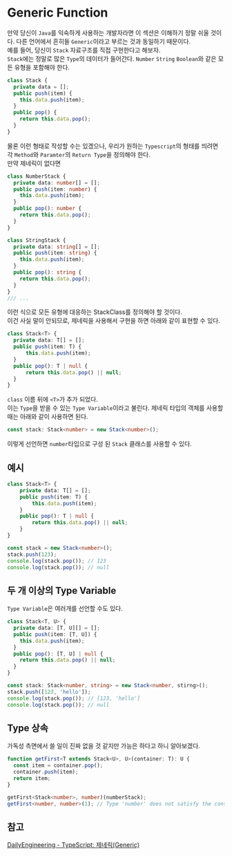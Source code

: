 # Generic Function
만약 당신이 ```Java```를 익숙하게 사용하는 개발자라면 이 섹션은 이해하기 정말 쉬울 것이다. 다른 언어에서 흔히들 ```Generic```이라고 부르는 것과 동일하기 때문이다.  
예를 들어, 당신이 ```Stack``` 자료구조를 직접 구현한다고 해보자.  
```Stack```에는 정말로 많은 ```Type```의 데이터가 들어간다. ```Number``` ```String``` ```Boolean```와 같은 모든 유형을 포함해야 한다.
```Typescript
class Stack {
  private data = [];
  public push(item) {
    this.data.push(item);
  }
  public pop() {
    return this.data.pop();
  }
}
```
물론 이런 형태로 작성할 수는 있겠으나, 우리가 원하는 ```Typescript```의 형태를 띄려면 각 ```Method```와 ```Paramter```의 ```Return Type```을 정의해야 한다.  
만약 제네릭이 없다면
```Typescript
class NumberStack {
  private data: number[] = [];
  public push(item: number) {
    this.data.push(item);
  }
  public pop(): number {
    return this.data.pop();
  }
}
```
```Typescript
class StringStack {
  private data: string[] = [];
  public push(item: string) {
    this.data.push(item);
  }
  public pop(): string {
    return this.data.pop();
  }
}
/// ...
```
이런 식으로 모든 유형에 대응하는 StackClass를 정의해야 할 것이다.  
이건 사실 말이 안되므로, 제네릭을 사용해서 구현을 하면 아래와 같이 표현할 수 있다.
```Typescript
class Stack<T> {
  private data: T[] = [];
  public push(item: T) {
      this.data.push(item);
  }
  public pop(): T | null {
      return this.data.pop() || null;
  }
}
```
```class``` 이름 뒤에 ```<T>```가 추가 되었다.  
이는 ```Type```을 받을 수 있는 ```Type Variable```이라고 불린다. 제네릭 타입의 객체를 사용할 때는 아래와 같이 사용하면 된다.
```typescript
const stack: Stack<number> = new Stack<number>();
```
이렇게 선언하면 ```number```타입으로 구성 된 ```Stack``` 클래스를 사용할 수 있다.
## 예시
```typescript
class Stack<T> {
    private data: T[] = [];
    public push(item: T) {
        this.data.push(item);
    }
    public pop(): T | null {
        return this.data.pop() || null;
    }
}

const stack = new Stack<number>();
stack.push(123);
console.log(stack.pop()); // 123
console.log(stack.pop()); // null
```
## 두 개 이상의 Type Variable
```Type Variable```은 여러개를 선언할 수도 있다.
```typescript
class Stack<T, U> {
  private data: [T, U][] = [];
  public push(item: [T, U]) {
    this.data.push(item);
  }
  public pop(): [T, U] | null {
    return this.data.pop() || null;
  }
}

const stack: Stack<number, string> = new Stack<number, stirng>();
stack.push([123, 'hello']);
console.log(stack.pop()); // [123, 'hello']
console.log(stack.pop()); // null
```
## Type 상속
가독성 측면에서 쓸 일이 진짜 없을 것 같지만 가능은 하다고 하니 알아보겠다.
```typescript
function getFirst<T extends Stack<U>, U>(container: T): U {
  const item = container.pop();
  container.push(item);
  return item;
}
```
```typescript
getFirst<Stack<number>, number)(numberStack);
getFirst<number, number>(1); // Type 'number' does not satisfy the constraint 'Stack<number>'.
```
## 참고
[DailyEngineering - TypeScript: 제네릭(Generic)](https://hyunseob.github.io/2017/01/14/typescript-generic/)
